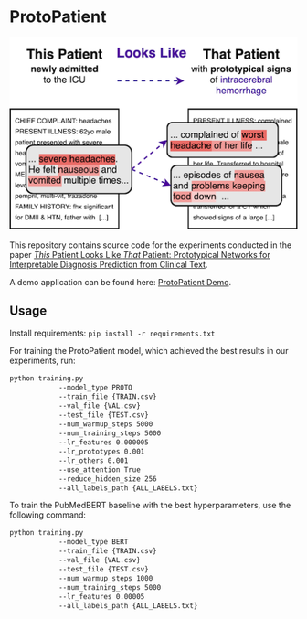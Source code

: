 # ProtoPatient

![The ProtoPatient model bases its predictions on similarities to prototypical diagnosis descriptions.](img/intro.png)

This repository contains source code for the experiments conducted in the paper [_This_ Patient Looks Like _That_ Patient: Prototypical Networks for Interpretable Diagnosis Prediction from Clinical Text](https://arxiv.org/abs/2210.08500).

A demo application can be found here: [ProtoPatient Demo](https://protopatient.demo.datexis.com/).

## Usage

Install requirements: `pip install -r requirements.txt`

For training the ProtoPatient model, which achieved the best results in our experiments, run:
```
python training.py 
            --model_type PROTO
            --train_file {TRAIN.csv}
            --val_file {VAL.csv}
            --test_file {TEST.csv}
            --num_warmup_steps 5000
            --num_training_steps 5000
            --lr_features 0.000005
            --lr_prototypes 0.001
            --lr_others 0.001
            --use_attention True
            --reduce_hidden_size 256
            --all_labels_path {ALL_LABELS.txt}
```

To train the PubMedBERT baseline with the best hyperparameters, use the following command:
```
python training.py 
            --model_type BERT
            --train_file {TRAIN.csv}
            --val_file {VAL.csv}
            --test_file {TEST.csv}
            --num_warmup_steps 1000
            --num_training_steps 5000
            --lr_features 0.00005
            --all_labels_path {ALL_LABELS.txt}
```

